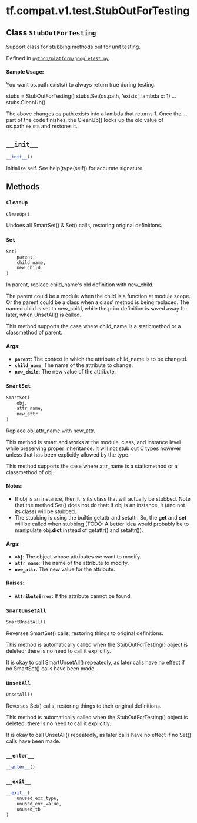 <div itemscope itemtype="http://developers.google.com/ReferenceObject">
<meta itemprop="name" content="tf.compat.v1.test.StubOutForTesting" />
<meta itemprop="path" content="Stable" />
<meta itemprop="property" content="CleanUp"/>
<meta itemprop="property" content="Set"/>
<meta itemprop="property" content="SmartSet"/>
<meta itemprop="property" content="SmartUnsetAll"/>
<meta itemprop="property" content="UnsetAll"/>
<meta itemprop="property" content="__enter__"/>
<meta itemprop="property" content="__exit__"/>
<meta itemprop="property" content="__init__"/>
</div>

# tf.compat.v1.test.StubOutForTesting

## Class `StubOutForTesting`

Support class for stubbing methods out for unit testing.





Defined in [`python/platform/googletest.py`](/code/stable/tensorflow/python/platform/googletest.py).

<!-- Placeholder for "Used in" -->


#### Sample Usage:



You want os.path.exists() to always return true during testing.

   stubs = StubOutForTesting()
   stubs.Set(os.path, 'exists', lambda x: 1)
     ...
   stubs.CleanUp()

The above changes os.path.exists into a lambda that returns 1.  Once
the ... part of the code finishes, the CleanUp() looks up the old
value of os.path.exists and restores it.

<h2 id="__init__"><code>__init__</code></h2>

``` python
__init__()
```

Initialize self.  See help(type(self)) for accurate signature.




## Methods

<h3 id="CleanUp"><code>CleanUp</code></h3>

``` python
CleanUp()
```

Undoes all SmartSet() & Set() calls, restoring original definitions.


<h3 id="Set"><code>Set</code></h3>

``` python
Set(
    parent,
    child_name,
    new_child
)
```

In parent, replace child_name's old definition with new_child.

The parent could be a module when the child is a function at
module scope.  Or the parent could be a class when a class' method
is being replaced.  The named child is set to new_child, while the
prior definition is saved away for later, when UnsetAll() is
called.

This method supports the case where child_name is a staticmethod or a
classmethod of parent.

#### Args:


* <b>`parent`</b>: The context in which the attribute child_name is to be changed.
* <b>`child_name`</b>: The name of the attribute to change.
* <b>`new_child`</b>: The new value of the attribute.

<h3 id="SmartSet"><code>SmartSet</code></h3>

``` python
SmartSet(
    obj,
    attr_name,
    new_attr
)
```

Replace obj.attr_name with new_attr.

This method is smart and works at the module, class, and instance level
while preserving proper inheritance. It will not stub out C types however
unless that has been explicitly allowed by the type.

This method supports the case where attr_name is a staticmethod or a
classmethod of obj.

#### Notes:

- If obj is an instance, then it is its class that will actually be
  stubbed. Note that the method Set() does not do that: if obj is
  an instance, it (and not its class) will be stubbed.
- The stubbing is using the builtin getattr and setattr. So, the __get__
  and __set__ will be called when stubbing (TODO: A better idea would
  probably be to manipulate obj.__dict__ instead of getattr() and
  setattr()).



#### Args:


* <b>`obj`</b>: The object whose attributes we want to modify.
* <b>`attr_name`</b>: The name of the attribute to modify.
* <b>`new_attr`</b>: The new value for the attribute.


#### Raises:


* <b>`AttributeError`</b>: If the attribute cannot be found.

<h3 id="SmartUnsetAll"><code>SmartUnsetAll</code></h3>

``` python
SmartUnsetAll()
```

Reverses SmartSet() calls, restoring things to original definitions.

This method is automatically called when the StubOutForTesting()
object is deleted; there is no need to call it explicitly.

It is okay to call SmartUnsetAll() repeatedly, as later calls have
no effect if no SmartSet() calls have been made.

<h3 id="UnsetAll"><code>UnsetAll</code></h3>

``` python
UnsetAll()
```

Reverses Set() calls, restoring things to their original definitions.

This method is automatically called when the StubOutForTesting()
object is deleted; there is no need to call it explicitly.

It is okay to call UnsetAll() repeatedly, as later calls have no
effect if no Set() calls have been made.

<h3 id="__enter__"><code>__enter__</code></h3>

``` python
__enter__()
```




<h3 id="__exit__"><code>__exit__</code></h3>

``` python
__exit__(
    unused_exc_type,
    unused_exc_value,
    unused_tb
)
```







